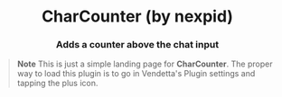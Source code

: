 <!--
	* This file was autogenerated
	* If you want to change anything, do so in the build.mjs file
	* https://github.com/Gabe616/VendettaPlugins/edit/main/build.mjs
-->

<div align="center">
    <h1>CharCounter (by nexpid)</h1>
    <h3>Adds a counter above the chat input</h3>
</div>

> **Note**
> This is just a simple landing page for **CharCounter**. The proper way to load this plugin is to go in Vendetta's Plugin settings and tapping the plus icon.
